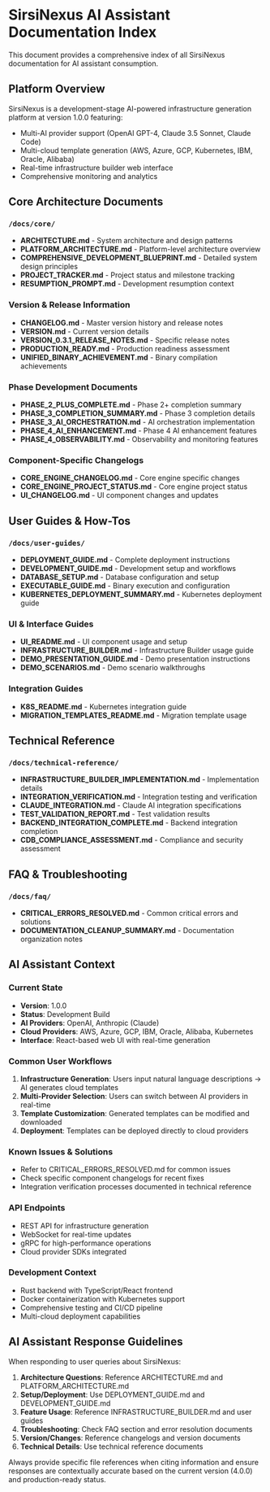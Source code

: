 # SirsiNexus AI Assistant Documentation Index

This document provides a comprehensive index of all SirsiNexus documentation for AI assistant consumption.

## Platform Overview

SirsiNexus is a development-stage AI-powered infrastructure generation platform at version 1.0.0 featuring:
- Multi-AI provider support (OpenAI GPT-4, Claude 3.5 Sonnet, Claude Code)
- Multi-cloud template generation (AWS, Azure, GCP, Kubernetes, IBM, Oracle, Alibaba)
- Real-time infrastructure builder web interface
- Comprehensive monitoring and analytics

## Core Architecture Documents

### `/docs/core/`
- **ARCHITECTURE.md** - System architecture and design patterns
- **PLATFORM_ARCHITECTURE.md** - Platform-level architecture overview  
- **COMPREHENSIVE_DEVELOPMENT_BLUEPRINT.md** - Detailed system design principles
- **PROJECT_TRACKER.md** - Project status and milestone tracking
- **RESUMPTION_PROMPT.md** - Development resumption context

### Version & Release Information
- **CHANGELOG.md** - Master version history and release notes
- **VERSION.md** - Current version details
- **VERSION_0.3.1_RELEASE_NOTES.md** - Specific release notes
- **PRODUCTION_READY.md** - Production readiness assessment
- **UNIFIED_BINARY_ACHIEVEMENT.md** - Binary compilation achievements

### Phase Development Documents
- **PHASE_2_PLUS_COMPLETE.md** - Phase 2+ completion summary
- **PHASE_3_COMPLETION_SUMMARY.md** - Phase 3 completion details
- **PHASE_3_AI_ORCHESTRATION.md** - AI orchestration implementation
- **PHASE_4_AI_ENHANCEMENT.md** - Phase 4 AI enhancement features
- **PHASE_4_OBSERVABILITY.md** - Observability and monitoring features

### Component-Specific Changelogs
- **CORE_ENGINE_CHANGELOG.md** - Core engine specific changes
- **CORE_ENGINE_PROJECT_STATUS.md** - Core engine project status
- **UI_CHANGELOG.md** - UI component changes and updates

## User Guides & How-Tos

### `/docs/user-guides/`
- **DEPLOYMENT_GUIDE.md** - Complete deployment instructions
- **DEVELOPMENT_GUIDE.md** - Development setup and workflows
- **DATABASE_SETUP.md** - Database configuration and setup
- **EXECUTABLE_GUIDE.md** - Binary execution and configuration
- **KUBERNETES_DEPLOYMENT_SUMMARY.md** - Kubernetes deployment guide

### UI & Interface Guides
- **UI_README.md** - UI component usage and setup
- **INFRASTRUCTURE_BUILDER.md** - Infrastructure Builder usage guide
- **DEMO_PRESENTATION_GUIDE.md** - Demo presentation instructions
- **DEMO_SCENARIOS.md** - Demo scenario walkthroughs

### Integration Guides
- **K8S_README.md** - Kubernetes integration guide
- **MIGRATION_TEMPLATES_README.md** - Migration template usage

## Technical Reference

### `/docs/technical-reference/`
- **INFRASTRUCTURE_BUILDER_IMPLEMENTATION.md** - Implementation details
- **INTEGRATION_VERIFICATION.md** - Integration testing and verification
- **CLAUDE_INTEGRATION.md** - Claude AI integration specifications
- **TEST_VALIDATION_REPORT.md** - Test validation results
- **BACKEND_INTEGRATION_COMPLETE.md** - Backend integration completion
- **CDB_COMPLIANCE_ASSESSMENT.md** - Compliance and security assessment

## FAQ & Troubleshooting

### `/docs/faq/`
- **CRITICAL_ERRORS_RESOLVED.md** - Common critical errors and solutions
- **DOCUMENTATION_CLEANUP_SUMMARY.md** - Documentation organization notes

## AI Assistant Context

### Current State
- **Version**: 1.0.0
- **Status**: Development Build
- **AI Providers**: OpenAI, Anthropic (Claude)
- **Cloud Providers**: AWS, Azure, GCP, IBM, Oracle, Alibaba, Kubernetes
- **Interface**: React-based web UI with real-time generation

### Common User Workflows
1. **Infrastructure Generation**: Users input natural language descriptions → AI generates cloud templates
2. **Multi-Provider Selection**: Users can switch between AI providers in real-time
3. **Template Customization**: Generated templates can be modified and downloaded
4. **Deployment**: Templates can be deployed directly to cloud providers

### Known Issues & Solutions
- Refer to CRITICAL_ERRORS_RESOLVED.md for common issues
- Check specific component changelogs for recent fixes
- Integration verification processes documented in technical reference

### API Endpoints
- REST API for infrastructure generation
- WebSocket for real-time updates
- gRPC for high-performance operations
- Cloud provider SDKs integrated

### Development Context
- Rust backend with TypeScript/React frontend
- Docker containerization with Kubernetes support
- Comprehensive testing and CI/CD pipeline
- Multi-cloud deployment capabilities

## AI Assistant Response Guidelines

When responding to user queries about SirsiNexus:

1. **Architecture Questions**: Reference ARCHITECTURE.md and PLATFORM_ARCHITECTURE.md
2. **Setup/Deployment**: Use DEPLOYMENT_GUIDE.md and DEVELOPMENT_GUIDE.md
3. **Feature Usage**: Reference INFRASTRUCTURE_BUILDER.md and user guides
4. **Troubleshooting**: Check FAQ section and error resolution documents
5. **Version/Changes**: Reference changelogs and version documents
6. **Technical Details**: Use technical reference documents

Always provide specific file references when citing information and ensure responses are contextually accurate based on the current version (4.0.0) and production-ready status.
